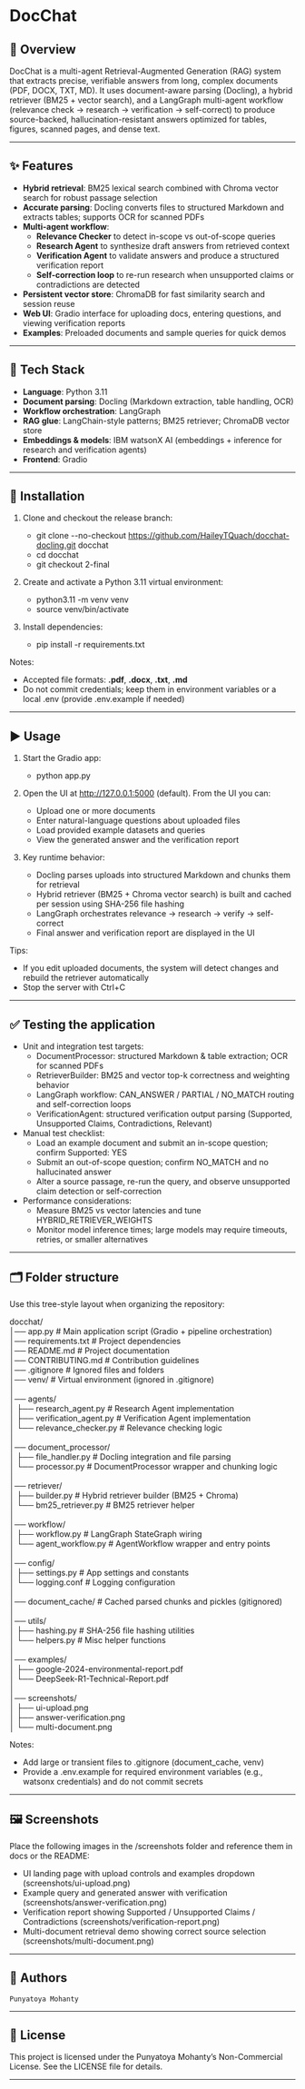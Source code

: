 # **DocChat**

## **📄 Overview**

DocChat is a multi-agent Retrieval-Augmented Generation (RAG) system that extracts precise, verifiable answers from long, complex documents (PDF, DOCX, TXT, MD). It uses document-aware parsing (Docling), a hybrid retriever (BM25 \+ vector search), and a LangGraph multi-agent workflow (relevance check → research → verification → self-correct) to produce source-backed, hallucination-resistant answers optimized for tables, figures, scanned pages, and dense text.

---

## **✨ Features**

* **Hybrid retrieval**: BM25 lexical search combined with Chroma vector search for robust passage selection  
* **Accurate parsing**: Docling converts files to structured Markdown and extracts tables; supports OCR for scanned PDFs  
* **Multi-agent workflow**:  
  * **Relevance Checker** to detect in-scope vs out-of-scope queries  
  * **Research Agent** to synthesize draft answers from retrieved context  
  * **Verification Agent** to validate answers and produce a structured verification report  
  * **Self-correction loop** to re-run research when unsupported claims or contradictions are detected  
* **Persistent vector store**: ChromaDB for fast similarity search and session reuse  
* **Web UI**: Gradio interface for uploading docs, entering questions, and viewing verification reports  
* **Examples**: Preloaded documents and sample queries for quick demos

---

## **🧰 Tech Stack**

* **Language**: Python 3.11  
* **Document parsing**: Docling (Markdown extraction, table handling, OCR)  
* **Workflow orchestration**: LangGraph  
* **RAG glue**: LangChain-style patterns; BM25 retriever; ChromaDB vector store  
* **Embeddings & models**: IBM watsonX AI (embeddings \+ inference for research and verification agents)  
* **Frontend**: Gradio

---

## **🚀 Installation**

1. Clone and checkout the release branch:

   * git clone \--no-checkout https://github.com/HaileyTQuach/docchat-docling.git docchat  
   * cd docchat  
   * git checkout 2-final  
2. Create and activate a Python 3.11 virtual environment:

   * python3.11 \-m venv venv  
   * source venv/bin/activate  
3. Install dependencies:

   * pip install \-r requirements.txt

Notes:

* Accepted file formats: **.pdf**, **.docx**, **.txt**, **.md**  
* Do not commit credentials; keep them in environment variables or a local .env (provide .env.example if needed)

---

## **▶️ Usage**

1. Start the Gradio app:

   * python app.py  
2. Open the UI at http://127.0.0.1:5000 (default). From the UI you can:

   * Upload one or more documents  
   * Enter natural-language questions about uploaded files  
   * Load provided example datasets and queries  
   * View the generated answer and the verification report  
3. Key runtime behavior:

   * Docling parses uploads into structured Markdown and chunks them for retrieval  
   * Hybrid retriever (BM25 \+ Chroma vector search) is built and cached per session using SHA-256 file hashing  
   * LangGraph orchestrates relevance → research → verify → self-correct  
   * Final answer and verification report are displayed in the UI

Tips:

* If you edit uploaded documents, the system will detect changes and rebuild the retriever automatically  
* Stop the server with Ctrl+C

---

## **✅ Testing the application**

* Unit and integration test targets:  
  * DocumentProcessor: structured Markdown & table extraction; OCR for scanned PDFs  
  * RetrieverBuilder: BM25 and vector top-k correctness and weighting behavior  
  * LangGraph workflow: CAN\_ANSWER / PARTIAL / NO\_MATCH routing and self-correction loops  
  * VerificationAgent: structured verification output parsing (Supported, Unsupported Claims, Contradictions, Relevant)  
* Manual test checklist:  
  * Load an example document and submit an in-scope question; confirm Supported: YES  
  * Submit an out-of-scope question; confirm NO\_MATCH and no hallucinated answer  
  * Alter a source passage, re-run the query, and observe unsupported claim detection or self-correction  
* Performance considerations:  
  * Measure BM25 vs vector latencies and tune HYBRID\_RETRIEVER\_WEIGHTS  
  * Monitor model inference times; large models may require timeouts, retries, or smaller alternatives

---

## 

## 

## 

## **🗂️ Folder structure**

Use this tree-style layout when organizing the repository:

docchat/  
 │── app.py \# Main application script (Gradio \+ pipeline orchestration)  
 │── requirements.txt \# Project dependencies  
 │── README.md \# Project documentation  
 │── CONTRIBUTING.md \# Contribution guidelines  
 │── .gitignore \# Ignored files and folders  
 │── venv/ \# Virtual environment (ignored in .gitignore)  
 │  
 │── agents/  
 │ ├── research\_agent.py \# Research Agent implementation  
 │ ├── verification\_agent.py \# Verification Agent implementation  
 │ └── relevance\_checker.py \# Relevance checking logic  
 │  
 │── document\_processor/  
 │ ├── file\_handler.py \# Docling integration and file parsing  
 │ └── processor.py \# DocumentProcessor wrapper and chunking logic  
 │  
 │── retriever/  
 │ ├── builder.py \# Hybrid retriever builder (BM25 \+ Chroma)  
 │ └── bm25\_retriever.py \# BM25 retriever helper  
 │  
 │── workflow/  
 │ ├── workflow.py \# LangGraph StateGraph wiring  
 │ └── agent\_workflow.py \# AgentWorkflow wrapper and entry points  
 │  
 │── config/  
 │ ├── settings.py \# App settings and constants  
 │ └── logging.conf \# Logging configuration  
 │  
 │── document\_cache/ \# Cached parsed chunks and pickles (gitignored)  
 │  
 │── utils/  
 │ ├── hashing.py \# SHA-256 file hashing utilities  
 │ └── helpers.py \# Misc helper functions  
 │  
 │── examples/  
 │ ├── google-2024-environmental-report.pdf  
 │ └── DeepSeek-R1-Technical-Report.pdf  
 │  
 │── screenshots/  
 │ ├── ui-upload.png  
 │ ├── answer-verification.png  
 │ └── multi-document.png

Notes:

* Add large or transient files to .gitignore (document\_cache, venv)  
* Provide a .env.example for required environment variables (e.g., watsonx credentials) and do not commit secrets

---

## **🖼️ Screenshots**

Place the following images in the /screenshots folder and reference them in docs or the README:

* UI landing page with upload controls and examples dropdown (screenshots/ui-upload.png)  
* Example query and generated answer with verification (screenshots/answer-verification.png)  
* Verification report showing Supported / Unsupported Claims / Contradictions (screenshots/verification-report.png)  
* Multi-document retrieval demo showing correct source selection (screenshots/multi-document.png)

---

## **👥 Authors**

	Punyatoya Mohanty

---

## **📜 License**

This project is licensed under the Punyatoya Mohanty’s Non-Commercial License. See the LICENSE file for details.

---

